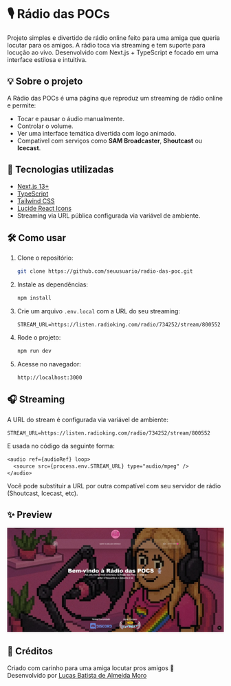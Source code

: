 # 🎙️ Rádio das POCs

Projeto simples e divertido de rádio online feito para uma amiga que queria locutar para os amigos. A rádio toca via streaming e tem suporte para locução ao vivo. Desenvolvido com Next.js + TypeScript e focado em uma interface estilosa e intuitiva.

## 💡 Sobre o projeto

A Rádio das POCs é uma página que reproduz um streaming de rádio online e permite:

- Tocar e pausar o áudio manualmente.
- Controlar o volume.
- Ver uma interface temática divertida com logo animado.
- Compatível com serviços como **SAM Broadcaster**, **Shoutcast** ou **Icecast**.

## 🚀 Tecnologias utilizadas

- [Next.js 13+](https://nextjs.org/)
- [TypeScript](https://www.typescriptlang.org/)
- [Tailwind CSS](https://tailwindcss.com/)
- [Lucide React Icons](https://lucide.dev/)
- Streaming via URL pública configurada via variável de ambiente.

## 🛠️ Como usar

1. Clone o repositório:
   ```bash
   git clone https://github.com/seuusuario/radio-das-poc.git
   ```

2. Instale as dependências:
   ```bash
   npm install
   ```

3. Crie um arquivo `.env.local` com a URL do seu streaming:
   ```env
   STREAM_URL=https://listen.radioking.com/radio/734252/stream/800552
   ```

4. Rode o projeto:
   ```bash
   npm run dev
   ```

5. Acesse no navegador:
   ```
   http://localhost:3000
   ```

## 🎧 Streaming

A URL do stream é configurada via variável de ambiente:

```env
STREAM_URL=https://listen.radioking.com/radio/734252/stream/800552
```

E usada no código da seguinte forma:

```tsx
<audio ref={audioRef} loop>
  <source src={process.env.STREAM_URL} type="audio/mpeg" />
</audio>
```

Você pode substituir a URL por outra compatível com seu servidor de rádio (Shoutcast, Icecast, etc).

## ✨ Preview

![Preview da Rádio](public/preview-page.jpeg)

## 🤝 Créditos

Criado com carinho para uma amiga locutar pros amigos 💜  
Desenvolvido por [Lucas Batista de Almeida Moro](https://github.com/dev-LBAM)
